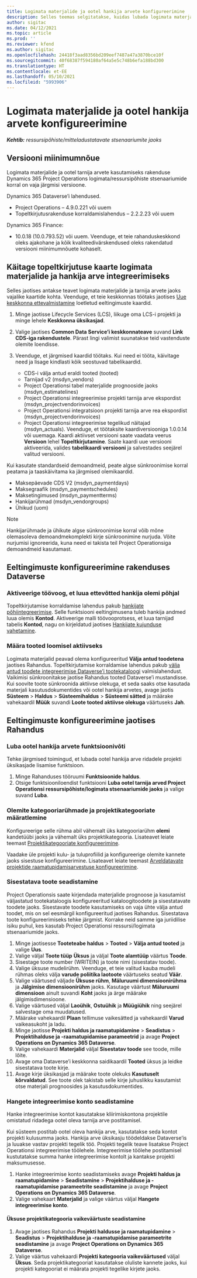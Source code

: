 ```yaml
---
title: Logimata materjalide ja ootel hankija arvete konfigureerimine
description: Selles teemas selgitatakse, kuidas lubada logimata materjale ja ootel olevaid hankija arveid.
author: sigitac
ms.date: 04/12/2021
ms.topic: article
ms.prod: ''
ms.reviewer: kfend
ms.author: sigitac
ms.openlocfilehash: 24418f3aad8356bd209eef7487a47a3870bce10f
ms.sourcegitcommit: 40f68387f594180af64a5e5c748b6efa188bd300
ms.translationtype: HT
ms.contentlocale: et-EE
ms.lasthandoff: 05/10/2021
ms.locfileid: "5993906"
---
```

# <a name="configure-non-stocked-materials-and-pending-vendor-invoices"></a>Logimata materjalide ja ootel hankija arvete konfigureerimine

_**Kehtib:** ressursipõhiste/mitteladustatavate stsenaariumite jaoks_

## <a name="minimum-version-requirement"></a>Versiooni miinimumnõue

Logimata materjalide ja ootel tarnija arvete kasutamiseks rakenduse Dynamics 365 Project Operations logimata/ressursipõhiste stsenaariumide korral on vaja järgmisi versioone.

Dynamics 365 Dataverse’i lahendused.

- Project Operations – 4.9.0.221 või uuem
- Topeltkirjutusrakenduse korraldamislahendus – 2.2.2.23 või uuem

Dynamics 365 Finance:
- 10.0.18 (10.0.793.52) või uuem. Veenduge, et teie rahanduskeskkond oleks ajakohane ja kõik kvaliteedivärskendused oleks rakendatud versiooni miinimumnõuete kohaselt.

## <a name="run-dual-write-maps-for-non-stocked-materials-and-vendor-invoice-integration"></a>Käitage topeltkirjutuse kaarte logimata materjalide ja hankija arve integreerimiseks

Selles jaotises antakse teavet logimata materjalide ja tarnija arvete jaoks vajalike kaartide kohta. Veenduge, et teie keskkonnas töötaks jaotises [Uue keskkonna ettevalmistamine](../environment/resource-provision-new-environment.md#run-project-operations-dual-write-maps) loetletud eeltingimuste kaardid.

1. Minge jaotisse Lifecycle Services (LCS), liikuge oma LCS-i projekti ja minge lehele **Keskkonna üksikasjad**.
2. Valige jaotises **Common Data Service’i keskkonnateave** suvand **Link CDS-iga rakendustele**. Pärast lingi valimist suunatakse teid vastenduste olemite loendisse.
3. Veenduge, et järgmised kaardid töötaks. Kui need ei tööta, käivitage need ja lisage kindlasti kõik seostuvad tabelikaardid.

    - CDS-i välja antud eraldi tooted (tooted)
    - Tarnijad v2 (msdyn_vendors)
    - Project Operationsi tabel materjalide prognooside jaoks (msdyn_estimatelines)
    - Project Operationsi integreerimise projekti tarnija arve ekspordist (msdyn_projectvendorinvoices)
    - Project Operationsi integratsioon projekti tarnija arve rea ekspordist (msdyn_projectvendorinvoices)
    - Project Operationsi integreerimise tegelikud näitajad (msdyn_actuals). Veenduge, et töötaksite kaardiversiooniga 1.0.0.14 või uuemaga. Kaardi aktiivset versiooni saate vaadata veerus **Versioon** lehel **Topeltkirjutamine**. Saate kaardi uue versiooni aktiveerida, valides **tabelikaardi versiooni** ja salvestades seejärel valitud versiooni.

Kui kasutate standardseid demoandmeid, peate algse sünkroonimise korral peatama ja taaskäivitama ka järgmised olemikaardid.
  - Maksepäevade CDS V2 (msdyn_paymentdays)
  - Maksegraafik (msdyn_paymentschedules)
  - Maksetingimused (msdyn_paymentterms)
  - Hankijarühmad (msdyn_vendorgroups)
  - Ühikud (uom)

> [!NOTE]
> Hankijarühmade ja ühikute algse sünkroonimise korral võib mõne olemasoleva demoandmekomplekti kirje sünkroonimine nurjuda. Võite nurjumisi ignoreerida, kuna need ei takista teil Project Operationsiga demoandmeid kasutamast.

## <a name="configure-prerequisites-in-dataverse"></a>Eeltingimuste konfigureerimine rakenduses Dataverse

### <a name="activate-workflow-to-create-accounts-based-on-vendor-entity"></a>Aktiveerige töövoog, et luua ettevõtted hankija olemi põhjal

Topeltkirjutamise korraldamise lahendus pakub [hankijate põhiintegreerimise](/dynamics365/fin-ops-core/dev-itpro/data-entities/dual-write/vendor-mapping.md). Selle funktsiooni eeltingimusena tuleb hankija andmed luua olemis **Kontod**. Aktiveerige malli töövooprotsess, et luua tarnijad tabelis **Kontod**, nagu on kirjeldatud jaotises [Hankijate kujunduse vahetamine](/dynamics365/fin-ops-core/dev-itpro/data-entities/dual-write/vendor-switch.md#use-the-extended-vendor-design-for-vendors-of-the-organization-type).

### <a name="set-products-to-be-created-as-active"></a>Määra tooted loomisel aktiivseks

Logimata materjalid peavad olema konfigureeritud **Välja antud toodetena** jaotises Rahandus. Topeltkirjutamise korraldamise lahendus pakub [välja antud toodete integreerimise Dataverse’i tootekataloogi](/dynamics365/fin-ops-core/dev-itpro/data-entities/dual-write/product-mapping.md) valmislahendust. Vaikimisi sünkroonitakse jaotise Rahandus tooted Dataverse’i mustandisse. Kui soovite toote sünkroonida aktiivse olekuga, et seda saaks otse kasutada materjali kasutusdokumentides või ootel hankija arvetes, avage jaotis **Süsteem** > **Haldus** > **Süsteemihaldus** > **Süsteemi sätted** ja määrake vahekaardil **Müük** suvandi **Loote tooted aktiivse olekuga** väärtuseks **Jah**.

## <a name="configure-prerequisites-in-finance"></a>Eeltingimuste konfigureerimine jaotises Rahandus

### <a name="enable-the-feature-key-for-pending-vendor-invoices"></a>Luba ootel hankija arvete funktsioonivõti

Tehke järgmised toimingud, et lubada ootel hankija arve ridadele projekti üksikasjade lisamise funktsioon.

1. Minge Rahanduses tööruumi **Funktsioonide haldus**.
2. Otsige funktsiooniloendist funktsiooni **Luba ootel tarnija arved Project Operationsi ressursipõhiste/logimata stsenaariumide jaoks** ja valige suvand **Luba**.

### <a name="define-category-groups-and-project-categories-for-items"></a>Olemite kategooriarühmade ja projektikategooriate määratlemine

Konfigureerige selle rühma abil vähemalt üks kategooriarühm **olemi** kandetüübi jaoks ja vähemalt üks projektikategooria. Lisateavet leiate teemast [Projektikategooriate konfigureerimine](../project-accounting/configure-project-categories.md#category-groups).

Vaadake üle projekti kulu- ja tuluprofiilid ja konfigureerige olemite kannete jaoks sisestuse konfigureerimine. Lisateavet leiate teemast [Arveldatavate projektide raamatupidamisarvestuse konfigureerimine](../project-accounting/configure-accounting-billable-projects.md).

### <a name="set-up-a-write-in-product"></a>Sisestatava toote seadistamine

Project Operationsis saate kirjendada materjalide prognoose ja kasutamist väljastatud tootekataloogis konfigureeritud kataloogitoodete ja sisestatavate toodete jaoks. Sisestavate toodete kasutamiseks on vaja ühte välja antud toodet, mis on sel eesmärgil konfigureeritud jaotises Rahandus. Sisestatava toote konfigureerimiseks tehke järgmist. Korrake neid samme iga juriidilise isiku puhul, kes kasutab Project Operationsi ressursi/logimata stsenaariumide jaoks.

1. Minge jaotisesse **Tooteteabe haldus** > **Tooted** > **Välja antud tooted** ja valige **Uus**.
2. Valige väljal **Toote tüüp** **Üksus** ja väljal **Toote alamtüüp** väärtus **Toode**.
3. Sisestage toote number (WRITEIN) ja toote nimi (sisestatav toode).
4. Valige üksuse mudelirühm. Veenduge, et teie valitud kauba mudeli rühmas oleks välja **varude poliitika laotoote** väärtuseks seatud **Väär**.
5. Valige väärtused väljade **Üksuse rühm**, **Mäluruumi dimensioonirühma** ja **Jälgimise dimensioonirühm** jaoks. Kasutage väärtust **Mäluruumi dimensioon** ainult suvandi **Koht** jaoks ja ärge määrake jälgimisdimensioone.
6. Valige väärtused väljal **Laoühik**, **Ostuühik** ja **Müügiühik** ning seejärel salvestage oma muudatused.
7. Määrake vahekaardil **Plaan** tellimuse vaikesätted ja vahekaardil **Varud** vaikeasukoht ja ladu.
8. Minge jaotisse **Projekti haldus ja raamatupidamine** > **Seadistus** > **Projektihalduse ja -raamatupidamise parameetrid** ja avage **Project Operations on Dynamics 365 Dataverse**. 
9. Valige vahekaardi **Materjalid** väljal **Sisestatav toode** see toode, mille lõite.
10. Avage oma Dataverse’i keskkonna saidikaardil **Tooted** üksus ja leidke sisestatava toote kirje. 
11. Avage kirje üksikasjad ja määrake toote olekuks **Kasutuselt kõrvaldatud**. See toote olek takistab selle kirje juhuslikku kasutamist otse materjali prognoosides ja kasutusdokumentides.

### <a name="set-up-a-procurement-integration-account"></a>Hangete integreerimise konto seadistamine

Hanke integreerimise kontot kasutatakse kliirimiskontona projektile omistatud ridadega ootel oleva tarnija arve postitamisel.

Kui süsteem postitab ootel oleva hankija arve, kasutatakse seda kontot projekti kulusumma jaoks. Hankija arve üksikasju töödeldakse Dataverse’is ja luuakse vastav projekti tegelik töö. Projekti tegelik teave lisatakse Project Operationsi integreerimise töölehele. Integreerimise töölehe postitamisel kustutatakse summa hanke integreerimise kontolt ja kantakse projekti maksumusesse.

1. Hanke integreerimise konto seadistamiseks avage **Projekti haldus ja raamatupidamine** > **Seadistamine** > **Projektihalduse ja -raamatupidamise parameetrite seadistamine** ja avage **Project Operations on Dynamics 365 Dataverse**. 
2. Valige vahekaart **Materjalid** ja valige väärtus väljal **Hangete integreerimise konto**.

#### <a name="set-up-project-category-defaults-for-an-item"></a>Üksuse projektikategooria vaikeväärtuste seadistamine

1. Avage jaotises Rahandus **Projekti haldusse ja raamatupidamine** > **Seadistus** > **Projektihalduse ja -raamatupidamise parameetrite seadistamine** ja avage **Project Operations on Dynamics 365 Dataverse**. 
2. Valige väärtus vahekaardi **Projekti kategooria vaikeväärtused** väljal **Üksus**. Seda projektikategooriat kasutatakse oluliste kannete jaoks, kui projekti kategooriat ei määrata projekti tegelike kirjete jaoks.
